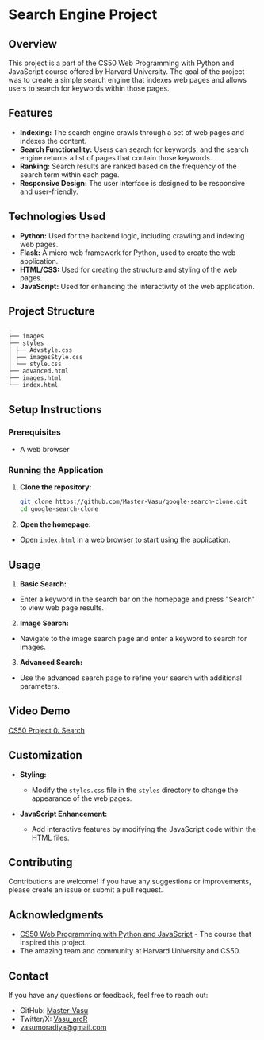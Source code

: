 
# Search Engine Project

## Overview

This project is a part of the CS50 Web Programming with Python and JavaScript course offered by Harvard University. The goal of the project was to create a simple search engine that indexes web pages and allows users to search for keywords within those pages.

## Features

- **Indexing:** The search engine crawls through a set of web pages and indexes the content.
- **Search Functionality:** Users can search for keywords, and the search engine returns a list of pages that contain those keywords.
- **Ranking:** Search results are ranked based on the frequency of the search term within each page.
- **Responsive Design:** The user interface is designed to be responsive and user-friendly.

## Technologies Used

- **Python:** Used for the backend logic, including crawling and indexing web pages.
- **Flask:** A micro web framework for Python, used to create the web application.
- **HTML/CSS:** Used for creating the structure and styling of the web pages.
- **JavaScript:** Used for enhancing the interactivity of the web application.

## Project Structure

```
.
├── images
├── styles
│ ├── Advstyle.css
│ ├── imagesStyle.css
│ └── style.css
├── advanced.html
├── images.html
└── index.html
```


## Setup Instructions

### Prerequisites

- A web browser

### Running the Application

1. **Clone the repository:**
   ```sh
   git clone https://github.com/Master-Vasu/google-search-clone.git
   cd google-search-clone

2. **Open the homepage:**

- Open `index.html` in a web browser to start using the application.


## Usage

1. **Basic Search:**

- Enter a keyword in the search bar on the homepage and press "Search" to view web page results.

2. **Image Search:**

- Navigate to the image search page and enter a keyword to search for images.

3. **Advanced Search:**

- Use the advanced search page to refine your search with additional parameters.

## Video Demo

[CS50 Project 0: Search](https://www.youtube.com/watch?v=YJSA4_GQqdw)

## Customization

- **Styling:**
   - Modify the `styles.css` file in the `styles` directory to change the appearance of the web pages.

- **JavaScript Enhancement:**
   - Add interactive features by modifying the JavaScript code within the HTML files.

## Contributing

Contributions are welcome! If you have any suggestions or improvements, please create an issue or submit a pull request.

## Acknowledgments

- [CS50 Web Programming with Python and JavaScript](https://cs50.harvard.edu/web/2020/) - The course that inspired this project.
- The amazing team and community at Harvard University and CS50.

## Contact

If you have any questions or feedback, feel free to reach out:

- GitHub: [Master-Vasu](https://github.com/Master-Vasu)
- Twitter/X: [Vasu_arcR](https://x.com/Vasu_arcR)
- vasumoradiya@gmail.com